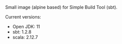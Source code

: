 Small image (alpine based) for Simple Build Tool (sbt).

Current versions:
- Open JDK: 11
- sbt: 1.2.8
- scala: 2.12.7